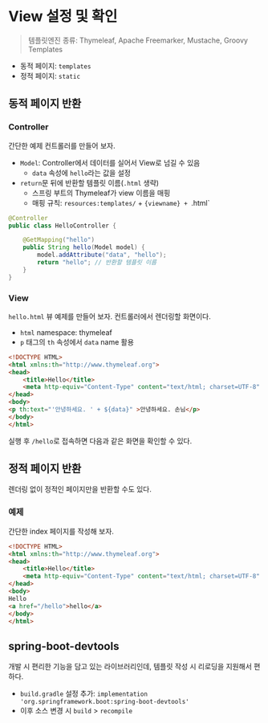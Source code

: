 # View 설정 및 확인

> 템플릿엔진 종류: Thymeleaf, Apache Freemarker, Mustache, Groovy Templates

* 동적 페이지: `templates`
* 정적 페이지: `static`

## 동적 페이지 반환

### Controller
 간단한 예제 컨트롤러를 만들어 보자.
* `Model`: Controller에서 데이터를 실어서 View로 넘길 수 있음
  * `data` 속성에 `hello`라는 값을 설정
* `return`문 뒤에 반환할 템플릿 이름(`.html` 생략)
  * 스프링 부트의 Thymeleaf가 view 이름을 매핑
  * 매핑 규칙: `resources:templates/` + `{viewname} + `.html`
```java
@Controller
public class HelloController {

    @GetMapping("hello")
    public String hello(Model model) {
        model.addAttribute("data", "hello");
        return "hello"; // 반환할 템플릿 이름
    }
}
```

### View

 `hello.html` 뷰 예제를 만들어 보자. 컨트롤러에서 렌더링할 화면이다.
* `html` namespace: thymeleaf
* `p` 태그의 `th` 속성에서 `data` name 활용

```html
<!DOCTYPE HTML>
<html xmlns:th="http://www.thymeleaf.org">
<head>
    <title>Hello</title>
    <meta http-equiv="Content-Type" content="text/html; charset=UTF-8" />
</head>
<body>
<p th:text="'안녕하세요. ' + ${data}" >안녕하세요. 손님</p>
</body>
</html>
```

 실행 후 `/hello`로 접속하면 다음과 같은 화면을 확인할 수 있다.
 
## 정적 페이지 반환

 렌더링 없이 정적인 페이지만을 반환할 수도 있다.
 
### 예제

 간단한 index 페이지를 작성해 보자.
 
```html
<!DOCTYPE HTML>
<html xmlns:th="http://www.thymeleaf.org">
<head>
    <title>Hello</title>
    <meta http-equiv="Content-Type" content="text/html; charset=UTF-8" />
</head>
<body>
Hello
<a href="/hello">hello</a>
</body>
</html>
```

## spring-boot-devtools
 개발 시 편리한 기능을 담고 있는 라이브러리인데, 템플릿 작성 시 리로딩을 지원해서 편하다.

* `build.gradle` 설정 추가: `implementation 'org.springframework.boot:spring-boot-devtools'`
* 이후 소스 변경 시 `build` > `recompile`
